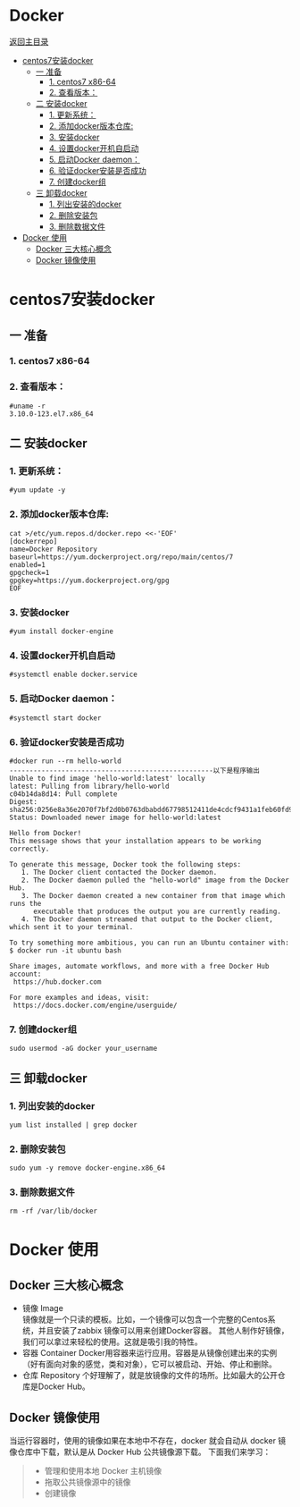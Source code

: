 # Docker

[返回主目录](../../SUMMARY.md)

* [centos7安装docker](#centos7安装docker)
	* [一 准备](#一-准备)
		* [1. centos7 x86-64](#1-centos7-x86-64)
		* [2. 查看版本：](#2-查看版本)
	* [二 安装docker](#二-安装docker)
		* [1. 更新系统：](#1-更新系统)
		* [2. 添加docker版本仓库:](#2-添加docker版本仓库)
		* [3. 安装docker](#3-安装docker)
		* [4. 设置docker开机自启动](#4-设置docker开机自启动)
		* [5. 启动Docker daemon：](#5-启动docker-daemon)
		* [6. 验证docker安装是否成功](#6-验证docker安装是否成功)
		* [7. 创建docker组](#7-创建docker组)
	* [三 卸载docker](#三-卸载docker)
		* [1. 列出安装的docker](#1-列出安装的docker)
		* [2. 删除安装包](#2-删除安装包)
		* [3. 删除数据文件](#3-删除数据文件)
* [Docker 使用](#docker-使用)
	* [Docker 三大核心概念](#docker-三大核心概念)
	* [Docker 镜像使用](#docker-镜像使用)


# centos7安装docker 
## 一 准备
### 1. centos7 x86-64
### 2. 查看版本：
```
#uname -r    
3.10.0-123.el7.x86_64
```
## 二 安装docker 
### 1. 更新系统：
```
#yum update -y
```
### 2. 添加docker版本仓库: 
```
cat >/etc/yum.repos.d/docker.repo <<-'EOF'  
[dockerrepo]  
name=Docker Repository  
baseurl=https://yum.dockerproject.org/repo/main/centos/7  
enabled=1  
gpgcheck=1  
gpgkey=https://yum.dockerproject.org/gpg  
EOF
```
### 3. 安装docker
```
#yum install docker-engine
```
### 4. 设置docker开机自启动 
```
#systemctl enable docker.service
```
### 5. 启动Docker daemon：
```
#systemctl start docker
```
### 6. 验证docker安装是否成功
```
#docker run --rm hello-world
---------------------------------------------------以下是程序输出
Unable to find image 'hello-world:latest' locally
latest: Pulling from library/hello-world
c04b14da8d14: Pull complete
Digest: sha256:0256e8a36e2070f7bf2d0b0763dbabdd67798512411de4cdcf9431a1feb60fd9
Status: Downloaded newer image for hello-world:latest
    
Hello from Docker!
This message shows that your installation appears to be working correctly.
      
To generate this message, Docker took the following steps:
   1. The Docker client contacted the Docker daemon.
   2. The Docker daemon pulled the "hello-world" image from the Docker Hub.
   3. The Docker daemon created a new container from that image which runs the
      executable that produces the output you are currently reading.
   4. The Docker daemon streamed that output to the Docker client, which sent it to your terminal.
                             
To try something more ambitious, you can run an Ubuntu container with:
$ docker run -it ubuntu bash
                                    
Share images, automate workflows, and more with a free Docker Hub account:
 https://hub.docker.com
                                           
For more examples and ideas, visit:
 https://docs.docker.com/engine/userguide/
```
### 7. 创建docker组
```
sudo usermod -aG docker your_username
```
    
## 三 卸载docker 
### 1. 列出安装的docker
```
yum list installed | grep docker
```
### 2. 删除安装包
```
sudo yum -y remove docker-engine.x86_64
```
### 3. 删除数据文件 
```
rm -rf /var/lib/docker
```

# Docker 使用
## Docker 三大核心概念
- 镜像 Image  
镜像就是一个只读的模板。比如，一个镜像可以包含一个完整的Centos系统，并且安装了zabbix
镜像可以用来创建Docker容器。
其他人制作好镜像，我们可以拿过来轻松的使用。这就是吸引我的特性。
- 容器 Container
Docker用容器来运行应用。容器是从镜像创建出来的实例（好有面向对象的感觉，类和对象），它可以被启动、开始、停止和删除。
- 仓库 Repository
个好理解了，就是放镜像的文件的场所。比如最大的公开仓库是Docker Hub。

## Docker 镜像使用

当运行容器时，使用的镜像如果在本地中不存在，docker 就会自动从 docker 镜像仓库中下载，默认是从 Docker Hub 公共镜像源下载。
下面我们来学习：

> * 管理和使用本地 Docker 主机镜像
> * 拖取公共镜像源中的镜像
> * 创建镜像
